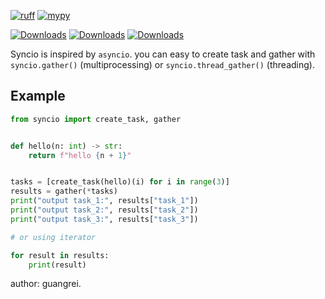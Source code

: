 [![ruff](https://img.shields.io/endpoint?url=https://raw.githubusercontent.com/charliermarsh/ruff/main/assets/badge/v2.json)](https://github.com/astral-sh/ruff) 
[![mypy](https://github.com/guangrei/syncio/actions/workflows/mypy_check.yml/badge.svg)](https://github.com/guangrei/syncio/actions) 

[![Downloads](https://static.pepy.tech/badge/syncio)](https://pepy.tech/project/syncio)
[![Downloads](https://static.pepy.tech/badge/syncio/month)](https://pepy.tech/project/syncio)
[![Downloads](https://static.pepy.tech/badge/syncio/week)](https://pepy.tech/project/syncio)

Syncio is inspired by `asyncio`. you can easy to create task and gather with `syncio.gather()` (multiprocessing) or `syncio.thread_gather()` (threading).

## Example
```python
from syncio import create_task, gather


def hello(n: int) -> str:
    return f"hello {n + 1}"


tasks = [create_task(hello)(i) for i in range(3)]
results = gather(*tasks)
print("output task_1:", results["task_1"])
print("output task_2:", results["task_2"])
print("output task_3:", results["task_3"])

# or using iterator

for result in results:
    print(result)

```
author: guangrei.